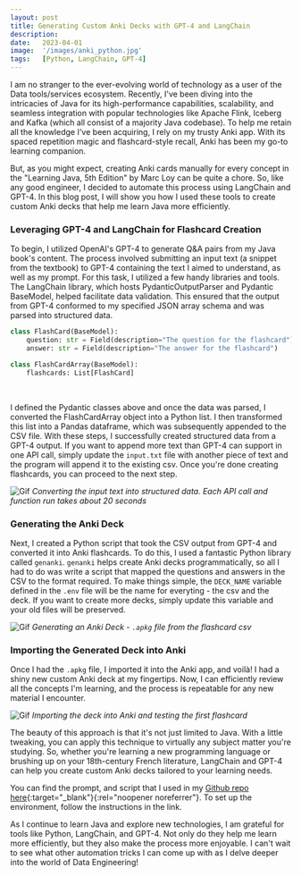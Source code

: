 ```yaml
---
layout: post
title: Generating Custom Anki Decks with GPT-4 and LangChain
description:
date:   2023-04-01
image:  '/images/anki_python.jpg'
tags:   [Python, LangChain, GPT-4]
---
```


I am no stranger to the ever-evolving world of technology as a user of the Data tools/services ecosystem. Recently, I've been diving into the intricacies of Java for its high-performance capabilities, scalability, and seamless integration with popular technologies like Apache Flink, Iceberg and Kafka (which all consist of a majority Java codebase). To help me retain all the knowledge I've been acquiring, I rely on my trusty Anki app. With its spaced repetition magic and flashcard-style recall, Anki has been my go-to learning companion.

But, as you might expect, creating Anki cards manually for every concept in the "Learning Java, 5th Edition" by Marc Loy can be quite a chore. So, like any good engineer, I decided to automate this process using LangChain and GPT-4. In this blog post, I will show you how I used these tools to create custom Anki decks that help me learn Java more efficiently.

### Leveraging GPT-4 and LangChain for Flashcard Creation

To begin, I utilized OpenAI's GPT-4 to generate Q&A pairs from my Java book's content. The process involved submitting an input text (a snippet from the textbook) to GPT-4 containing the text I aimed to understand, as well as my prompt. For this task, I utilized a few handy libraries and tools. The LangChain library, which hosts PydanticOutputParser and Pydantic BaseModel, helped facilitate data validation. This ensured that the output from GPT-4 conformed to my specified JSON array schema and was parsed into structured data.

```python
class FlashCard(BaseModel):
    question: str = Field(description="The question for the flashcard")
    answer: str = Field(description="The answer for the flashcard")

class FlashCardArray(BaseModel):
    flashcards: List[FlashCard]
```

<br>

 I defined the Pydantic classes above and once the data was parsed, I converted the FlashCardArray object into a Python list. I then transformed this list into a Pandas dataframe, which was subsequently appended to the CSV file. With these steps, I successfully created structured data from a GPT-4 output. If you want to append more text than GPT-4 can support in one API call, simply update the `input.txt` file with another piece of text and the program will append it to the existing csv. Once you're done creating flashcards, you can proceed to the next step. 

![Gif]({{site.baseurl}}/images/anki_gpt_pt1.gif)
*Converting the input text into structured data. Each API call and function run takes about 20 seconds*

### Generating the Anki Deck

Next, I created a Python script that took the CSV output from GPT-4 and converted it into Anki flashcards. To do this, I used a fantastic Python library called `genanki`. `genanki` helps create Anki decks programmatically, so all I had to do was write a script that mapped the questions and answers in the CSV to the format required. To make things simple, the `DECK_NAME` variable defined in the `.env` file will be the name for everyting - the csv and the deck. If you want to create more decks, simply update this variable and your old files will be preserved.

![Gif]({{site.baseurl}}/images/anki_gpt_pt2.gif)
*Generating an Anki Deck - `.apkg` file from the flashcard csv*

### Importing the Generated Deck into Anki

Once I had the `.apkg` file, I imported it into the Anki app, and voilà! I had a shiny new custom Anki deck at my fingertips. Now, I can efficiently review all the concepts I'm learning, and the process is repeatable for any new material I encounter.

![Gif]({{site.baseurl}}/images/anki_gpt_pt3.gif)
*Importing the deck into Anki and testing the first flashcard*

The beauty of this approach is that it's not just limited to Java. With a little tweaking, you can apply this technique to virtually any subject matter you're studying. So, whether you're learning a new programming language or brushing up on your 18th-century French literature, LangChain and GPT-4 can help you create custom Anki decks tailored to your learning needs. 

You can find the prompt, and script that I used in my [Github repo here](https://github.com/oresttokovenko/gpt-anki){:target="_blank"}{:rel="noopener noreferrer"}. To set up the environment, follow the instructions in the link. 

As I continue to learn Java and explore new technologies, I am grateful for tools like Python, LangChain, and GPT-4. Not only do they help me learn more efficiently, but they also make the process more enjoyable. I can't wait to see what other automation tricks I can come up with as I delve deeper into the world of Data Engineering!

